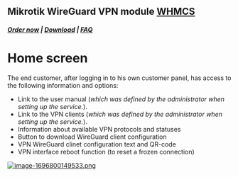 ## Mikrotik WireGuard VPN module **[WHMCS](https://puqcloud.com/link.php?id=77)** 

#####  [Order now](https://puqcloud.com/index.php?rp=/store/whmcs-module-mikrotik-wireguard-vpn) | [Download](https://download.puqcloud.com/WHMCS/servers/PUQ_WHMCS-Mikrotik-WireGuard-VPN/) | [FAQ](https://faq.puqcloud.com/)

# Home screen

The end customer, after logging in to his own customer panel, has access to the following information and options:
 
- Link to the user manual (*which was defined by the administrator when setting up the service.*).
- Link to the VPN clients (*which was defined by the administrator when setting up the service.*).
- Information about available VPN protocols and statuses
- Button to download WireGuard client configuration
- VPN WireGuard clinet configuration text and QR-code
- VPN interface reboot function (to reset a frozen connection)

[![image-1696800149533.png](https://doc.puq.info/uploads/images/gallery/2023-10/scaled-1680-/image-1696800149533.png)](https://doc.puq.info/uploads/images/gallery/2023-10/image-1696800149533.png)